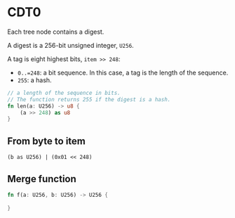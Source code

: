 # CDT0

Each tree node contains a digest.

A digest is a 256-bit unsigned integer, `U256`.

A tag is eight highest bits, `item >> 248`:
- `0..=248`: a bit sequence. In this case, a tag is the length of the sequence.
- `255`: a hash.

```rust
// a length of the sequence in bits.
// The function returns 255 if the digest is a hash.
fn len(a: U256) -> u8 {
    (a >> 248) as u8
}
```

## From byte to item

`(b as U256) | (0x01 << 248)`

## Merge function

```rust
fn f(a: U256, b: U256) -> U256 {
    
}
```
